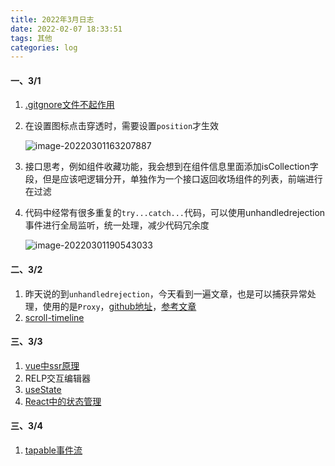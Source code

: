 ```yaml
---
title: 2022年3月日志
date: 2022-02-07 18:33:51
tags: 其他
categories: log
---
```

#### 一、3/1

1. [.gitgnore文件不起作用](https://www.cnblogs.com/sumg/p/10251247.html)

2. 在设置图标点击穿透时，需要设置`position`才生效

   ![image-20220301163207887](C:\Users\xt09\Desktop\blog\2022年3月log.assets\image-20220301163207887.png)

   

3. 接口思考，例如组件收藏功能，我会想到在组件信息里面添加isCollection字段，但是应该吧逻辑分开，单独作为一个接口返回收场组件的列表，前端进行在过滤

4. 代码中经常有很多重复的`try...catch...`代码，可以使用unhandledrejection事件进行全局监听，统一处理，减少代码冗余度

   ![image-20220301190543033](C:\Users\xt09\Desktop\blog\2022年3月log.assets\image-20220301190543033.png)
   
#### 二、3/2

1. 昨天说的到`unhandledrejection`，今天看到一遍文章，也是可以捕获异常处理，使用的是`Proxy`，[github地址](https://github.com/rookiewxy/global-error)，[参考文章](https://mp.weixin.qq.com/s/hehUH9HL6unaLWq3LzQxNg)
2. [scroll-timeline](https://mp.weixin.qq.com/s/E8Z2i_YVDgJockDqopD2_A)

#### 三、3/3

1. [vue中ssr原理](https://mp.weixin.qq.com/s/5Ph4lOFUyQ-Ix99YDkM1zA)
2. RELP交互编辑器
3. [useState](https://mp.weixin.qq.com/s/cYNRcKi1CFpFyLxPBGJmIA)
4. [React中的状态管理](https://mp.weixin.qq.com/s/SQx88imy0ozOXpbhgogGeg)

#### 三、3/4

1. [tapable事件流](https://juejin.cn/post/7071914394795868191)
